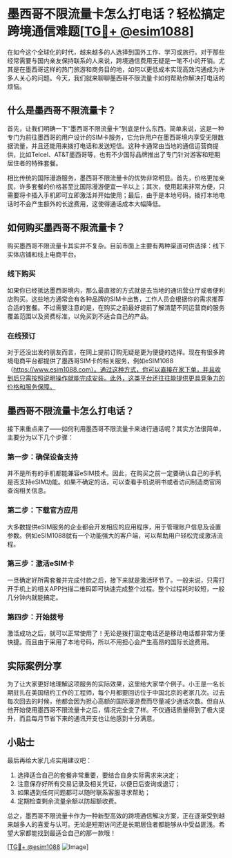 # 墨西哥不限流量卡怎么打电话？轻松搞定跨境通信难题[[TG💪+ @esim1088](https://t.me/s/esim1088)]

在如今这个全球化的时代，越来越多的人选择到国外工作、学习或旅行。对于那些经常需要与国内亲友保持联系的人来说，跨境通信费用无疑是一笔不小的开销。尤其是在墨西哥这样的热门旅游和商务目的地，如何以更低成本实现高效沟通成为许多人关心的问题。今天，我们就来聊聊墨西哥不限流量卡如何帮助你解决打电话的烦恼。

## 什么是墨西哥不限流量卡？

首先，让我们明确一下“墨西哥不限流量卡”到底是什么东西。简单来说，这是一种专门为前往墨西哥的用户设计的SIM卡服务，它允许用户在墨西哥境内享受无限数据流量，并且还能用来拨打电话和发送短信。这种卡通常由当地的通信运营商提供，比如Telcel、AT&T墨西哥等，也有不少国际品牌推出了专门针对游客和短期居住者的特殊套餐。

相比传统的国际漫游服务，墨西哥不限流量卡的优势非常明显。首先，价格更加亲民，许多套餐的价格甚至比国际漫游便宜一半以上；其次，使用起来非常方便，只需要将卡插入手机即可立即激活并开始使用；最后，由于是本地号码，拨打本地电话时不会产生额外的长途费用，这使得通话成本大幅降低。

## 如何购买墨西哥不限流量卡？

购买墨西哥不限流量卡其实并不复杂。目前市面上主要有两种渠道可供选择：线下实体店铺和线上电商平台。

### 线下购买

如果你已经抵达墨西哥境内，那么最直接的方式就是去当地的通讯营业厅或者便利店购买。这些地方通常会有各种品牌的SIM卡出售，工作人员会根据你的需求推荐合适的套餐。不过需要注意的是，在购买之前最好提前了解清楚不同运营商的服务覆盖范围以及资费标准，以免买到不适合自己的产品。

### 在线预订

对于还没出发的朋友而言，在网上提前订购无疑是更为便捷的选择。现在有很多跨境电商平台都提供了墨西哥SIM卡的相关服务，例如eSIM1088（https://www.esim1088.com）。通过这种方式，你可以直接在家下单，并且收到后只需按照说明操作就能完成安装。此外，这类平台还往往能提供更具竞争力的价格和服务保障。

## 墨西哥不限流量卡怎么打电话？

接下来重点来了——如何利用墨西哥不限流量卡来进行通话呢？其实方法很简单，主要分为以下几个步骤：

### 第一步：确保设备支持

并不是所有的手机都能兼容eSIM技术。因此，在购买之前一定要确认自己的手机是否支持eSIM功能。如果不确定的话，可以查看手机说明书或者访问制造商官网查询相关信息。

### 第二步：下载官方应用

大多数提供eSIM服务的企业都会开发相应的应用程序，用于管理账户信息及设置参数。例如eSIM1088就有一个功能强大的客户端，可以帮助用户轻松完成激活流程。

### 第三步：激活eSIM卡

一旦确定好所需套餐并完成付款之后，接下来就是激活环节了。一般来说，只需打开手机上的相关APP扫描二维码即可快速完成整个过程。整个过程耗时较短，一般几分钟内就能搞定。

### 第四步：开始拨号

激活成功之后，就可以正常使用了！无论是拨打固定电话还是移动电话都非常方便快捷。而且由于采用了本地号码，所以不用担心会产生高昂的国际长途费用。

## 实际案例分享

为了让大家更好地理解这项服务的实际效果，这里给大家举个例子。小王是一名长期驻扎在美国纽约工作的工程师，每个月都要回访位于中国北京的老家几次。过去每次回去的时候，他都会因为担心高额的国际漫游费而尽量减少通话次数。但自从他开始使用墨西哥不限流量卡之后，情况完全变了样。不仅通话质量得到了极大提升，而且每月节省下来的通讯开支也让他感到十分满意。

## 小贴士

最后再给大家几点实用建议吧：
1. 选择适合自己的套餐非常重要，要结合自身实际需求来决定；
2. 注意保存好所有交易记录及相关凭证，以便日后查询或退订；
3. 如果遇到任何问题都可以随时联系客服寻求帮助；
4. 定期检查剩余流量余额以防超额收费。

总之，墨西哥不限流量卡作为一种新型高效的跨境通信解决方案，正在逐渐受到越来越多人的喜爱与认可。无论是短期访问还是长期居住者都能够从中受益匪浅。希望大家都能找到最适合自己的那一款哦！

[[TG💪+ @esim1088](https://t.me/s/esim1088) ![Image](https://i.postimg.cc/4NQfJmqS/Snipaste-2025-05-13-00-14-12.png)]